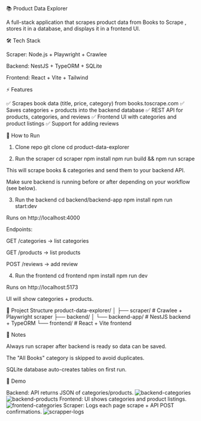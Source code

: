 📚 Product Data Explorer

A full-stack application that scrapes product data from Books to Scrape
, stores it in a database, and displays it in a frontend UI.

🛠 Tech Stack

Scraper: Node.js + Playwright + Crawlee

Backend: NestJS + TypeORM + SQLite

Frontend: React + Vite + Tailwind

⚡ Features

✅ Scrapes book data (title, price, category) from books.toscrape.com
✅ Saves categories + products into the backend database
✅ REST API for products, categories, and reviews
✅ Frontend UI with categories and product listings
✅ Support for adding reviews

🚀 How to Run
1. Clone repo
git clone <your-repo-url>
cd product-data-explorer

2. Run the scraper
cd scraper
npm install
npm run build && npm run scrape


This will scrape books & categories and send them to your backend API.

Make sure backend is running before or after depending on your workflow (see below).

3. Run the backend
cd backend/backend-app
npm install
npm run start:dev


Runs on http://localhost:4000

Endpoints:

GET /categories → list categories

GET /products → list products

POST /reviews → add review

4. Run the frontend
cd frontend
npm install
npm run dev


Runs on http://localhost:5173

UI will show categories + products.

📂 Project Structure
product-data-explorer/
│
├── scraper/              # Crawlee + Playwright scraper
├── backend/
│   └── backend-app/      # NestJS backend + TypeORM
└── frontend/             # React + Vite frontend

📝 Notes

Always run scraper after backend is ready so data can be saved.

The "All Books" category is skipped to avoid duplicates.

SQLite database auto-creates tables on first run.

📸 Demo

Backend: API returns JSON of categories/products.
![backend-categories](image.png)
![backend-products](image.png)
Frontend: UI shows categories and product listings.
![frontend-categories](image.png)
Scraper: Logs each page scrape + API POST confirmations.
![scrapper-logs](image.png)